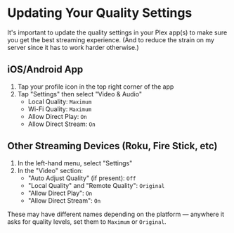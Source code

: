 # Updating Your Quality Settings

It's important to update the quality settings in your Plex app(s) to make sure you get the best streaming experience. (And to reduce the strain on my server since it has to work harder otherwise.)

## iOS/Android App

1. Tap your profile icon in the top right corner of the app
2. Tap "Settings" then select "Video & Audio"
   * Local Quality: `Maximum`
   * Wi-Fi Quality: `Maximum`
   * Allow Direct Play: `On`
   * Allow Direct Stream: `On`

## Other Streaming Devices (Roku, Fire Stick, etc)

1. In the left-hand menu, select "Settings"
2. In the "Video" section:
   * "Auto Adjust Quality" (if present): `Off`
   * "Local Quality" and "Remote Quality": `Original`
   * "Allow Direct Play": `On`
   * "Allow Direct Stream": `On`

These may have different names depending on the platform — anywhere it asks for quality levels, set them to `Maximum` or `Original`.
